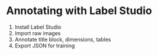 # Annotating with Label Studio

1. Install Label Studio
2. Import raw images
3. Annotate title block, dimensions, tables
4. Export JSON for training
